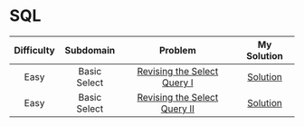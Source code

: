 # SQL

|   Difficulty   |   Subdomain   |   Problem   |   My Solution  |  
|:--------------:|:-------------:|:-----------:|:--------------:|
|      Easy      | Basic Select  |[Revising the Select Query I](https://www.hackerrank.com/challenges/revising-the-select-query/problem)|[Solution](https://github.com/jbrdge/HackerRankSolutions/blob/master/SQL/Basic%20Select/RevisingtheSelectQueryI.sql)|
|      Easy      | Basic Select  |[Revising the Select Query II](https://www.hackerrank.com/challenges/revising-the-select-query/problem)|[Solution](https://github.com/jbrdge/HackerRankSolutions/blob/master/SQL/Basic%20Select/RevisingtheSelectQueryI.sql)|
